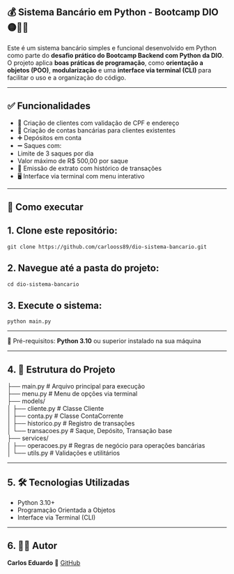 ## 💰 Sistema Bancário em Python - Bootcamp DIO 🟡🔵🐍

Este é um sistema bancário simples e funcional desenvolvido em Python como parte do **desafio prático do Bootcamp Backend com Python da DIO**.
O projeto aplica **boas práticas de programação**, como **orientação a objetos (POO)**, **modularização** e uma **interface via terminal (CLI)** para facilitar o uso e a organização do código.

---

## ✅ Funcionalidades
- 👤 Criação de clientes com validação de CPF e endereço
- 🏦 Criação de contas bancárias para clientes existentes
- ➕ Depósitos em conta
- ➖ Saques com:
- Limite de 3 saques por dia
- Valor máximo de R$ 500,00 por saque
- 📄 Emissão de extrato com histórico de transações
- 🖥️ Interface via terminal com menu interativo


---
## 🚀 Como executar
## 1. Clone este repositório:

```git clone https://github.com/carlooss89/dio-sistema-bancario.git```

## 2. Navegue até a pasta do projeto:
````cd dio-sistema-bancario````

## 3. Execute o sistema:
````python main.py````

---

📌 Pré-requisitos:
**Python 3.10** ou superior instalado na sua máquina

---

## 4.  📁 Estrutura do Projeto
├── main.py                  # Arquivo principal para execução <br>
├── menu.py                  # Menu de opções via terminal <br>
├── models/ <br>
│   ├── cliente.py           # Classe Cliente <br>
│   ├── conta.py             # Classe ContaCorrente <br>
│   ├── historico.py         # Registro de transações <br>
│   └── transacoes.py        # Saque, Depósito, Transação base <br>
├── services/ <br>
│   ├── operacoes.py         # Regras de negócio para operações bancárias <br>
│   └── utils.py             # Validações e utilitários <br>

---

## 5. 🛠️ Tecnologias Utilizadas
- Python 3.10+
- Programação Orientada a Objetos
- Interface via Terminal (CLI)
  
---

## 6. 👨‍💻 Autor
**Carlos Eduardo**
🔗 [GitHub](https://github.com/carlooss89)
